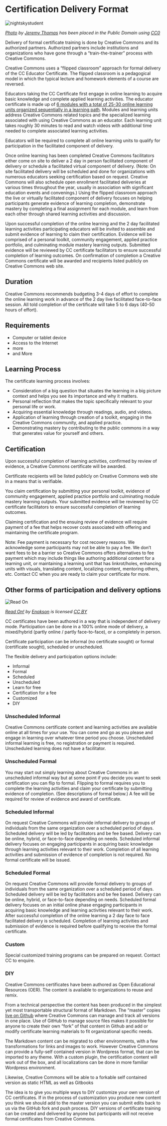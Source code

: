 # Certification Delivery Format

![nightskystudent](https://github.com/creativecommons/cc-cert-edu/blob/master/images/nightskylearning2.jpg)

*[Photo](https://unsplash.com/collections/345758/science?photo=rMmibFe4czY) by [Jeremy Thomas](https://unsplash.com/@jeremythomasphoto) has been placed in the Public Domain using [CC0](https://creativecommons.org/publicdomain/zero/1.0/)*

Delivery of formal certificate training is done by Creative Commons and its authorized partners. Authorized partners include institutions and organizations who have gone through a “train-the-trainer” process with Creative Commons. 

Creative Commons uses a “flipped classroom” approach for formal delivery of the CC Educator Certificate. The flipped classroom is a pedagogical model in which the typical lecture and homework elements of a course are reversed. 

Educators taking the CC Certificate first engage in online learning to acquire basic knowledge and complete applied learning activities. The educator certificate is made up of [6 modules with a total of 25-30 online learning units organized sequentially in a learning path](contents.md). Modules and learning units address Creative Commons related topics and the specialized learning associated with using Creative Commons as an educator. Each learning unit takes roughly 30 minutes to read and watch videos with additional time needed to complete associated learning activities. 

Educators will be required to complete all online learning units to qualify for participation in the facilitated component of delivery.  

Once online learning has been completed Creative Commons facilitators either come on site to deliver a 2 day in person facilitated component of delivery or schedule a facilitated virtual component of delivery. (Note: On site facilitated delivery will be scheduled and done for organizations with numerous educators seeking certification based on request. Creative Commons will also schedule open enrollment facilitated deliveries at various times throughout the year, usually in association with significant education events and convenings.) Using the flipped classroom approach the live or virtually facilitated component of delivery focuses on helping participants generate evidence of learning completion, demonstrate mastery by completing a final assignment for each module, and learn from each other through shared learning activities and discussion. 

Upon successful completion of the online learning and the 2 day facilitated learning activities participating educators will be invited to assemble and submit evidence of learning to claim their certification. Evidence will be comprised of a personal toolkit, community engagement, applied practice portfolio, and culminating module mastery learning outputs. Submitted evidence will be reviewed by CC certificate facilitators to ensure successful completion of learning outcomes. On confirmation of completion a Creative Commons certificate will be awarded and recipients listed publicly on Creative Commons web site.


## Duration
Creative Commons recommends budgeting 3-4 days of effort to complete the online learning work in advance of the 2 day live facilitated face-to-face session. All told completion of the certificate will take 5 to 6 days (40-50 hours of effort).

## Requirements

* Computer or tablet device
* Access to the Internet
* more
* and More

## Learning Process

The certificate learning process involves:

* Consideration of a big question that situates the learning in a big picture context and helps you see its importance and why it matters.
* Personal reflection that makes the topic specifically relevant to your personal life or work. 
* Acquiring essential knowledge through readings, audio, and videos.
* Application of learning through creation of a toolkit, engaging in the Creative Commons community, and applied practice.
* Demonstrating mastery by contributing to the public commons in a way that generates value for yourself and others. 

## Certification
Upon successful completion of learning activities, confirmed by review of evidence, a Creative Commons certificate will be awarded. 

Certificate recipients will be listed publicly on Creative Commons web site in a means that is verifiable.

You claim certification by submitting your personal toolkit, evidence of community engagement, applied practice portfolio and culminating module mastery learning outputs. Your submitted evidence will be reviewed by CC certificate facilitators to ensure successful completion of learning outcomes. 

Claiming certification and the ensuing review of evidence will require payment of a fee that helps recover costs associated with offering and maintaining the certificate program.

Note: Fee payment is necessary for cost recovery reasons. We acknowledge some participants may not be able to pay a fee. We don’t want fees to be a barrier so Creative Commons offers alternatives to fee payment which may include things like authoring additional content for a learning unit, or maintaining a learning unit that has linkrot/holes, enhancing units with visuals, translating content, localizing content, mentoring others, etc. Contact CC when you are ready to claim your certificate for more.

## Other forms of participation and delivery options

![Read On](https://github.com/creativecommons/cc-cert-lib/blob/master/images/ReadOn.jpg)

*[Read On!](https://flic.kr/p/8CBVH2) by [Enokson](https://www.flickr.com/photos/vblibrary/) is licensed [CC BY](https://creativecommons.org/licenses/by/2.0/)*

CC certificates have been authored in a way that is independent of delivery mode. Participation can be done in a 100% online mode of delivery, a mixed/hybrid (partly online / partly face-to-face), or a completely in person. 

Certificate participation can be informal (no certificate sought) or formal (certificate sought), scheduled or unscheduled.

The flexible delivery and participation options include:

* Informal
* Formal
* Scheduled
* Unscheduled
* Learn for free
* Certification for a fee
* Customized
* DIY

### Unscheduled Informal
Creative Commons certificate content and learning activities are available online at all times for your use. You can come and go as you please and engage in learning over whatever time period you choose. Unscheduled informal learning is free, no registration or payment is required. Unscheduled learning does not have a facilitator. 

### Unscheduled Formal
You may start out simply learning about Creative Commons in an unscheduled informal way but at some point if you decide you want to seek certification you can flip to formal. Flipping to formal requires you to complete the learning activities and claim your certificate by submitting evidence of completion. (See descriptions of formal below.) A fee will be required for review of evidence and award of certificate. 

### Scheduled Informal
On request Creative Commons will provide informal delivery to groups of individuals from the same organization over a scheduled period of days. Scheduled delivery will be led by facilitators and be fee based. Delivery can be online, hybrid, or face-to-face depending on needs. Scheduled informal delivery focuses on engaging participants in acquiring basic knowledge through learning activities relevant to their work. Completion of all learning activities and submission of evidence of completion is not required. No formal certificate will be issued.

### Scheduled Formal
On request Creative Commons will provide formal delivery to groups of individuals from the same organization over a scheduled period of days. Scheduled delivery will be led by facilitators and be fee based. Delivery can be online, hybrid, or face-to-face depending on needs. Scheduled formal delivery focuses on an initial online phase engaging participants in acquiring basic knowledge and learning activities relevant to their work. After successful completion of the online learning a 2 day face to face facilitated delivery is scheduled. Completion of learning activities and submission of evidence is required before qualifying to receive the formal certificate.

### Custom
Special customized training programs can be prepared on request. Contact CC to enquire.

### DIY
Creative Commons certificates have been authored as Open Educational Resources (OER). The content is available to organizations to reuse and remix. 

From a technical perspective the content has been produced in the simplest yet most transportable structural format of Markdown. The “master” copies [live on Github](https://github.com/creativecommons/cc-cert-lib) where Creative Commons can manage and track all versions in one place. Use of GitHub to manage source files makes it possible for anyone to create their own “fork” of that content in Github and add or modify certificate learning materials to fit organizational specific needs. 

The Markdown content can be migrated to other environments, with a few transformations for links and images to work. However Creative Commons can provide a fully-self contained version in Wordpress format, that can be imported to any theme. With a custom plugin, the certification content will work out of the box, and all localizations can be done in more familiar Wordpress environment.

Likewise, Creative Commons will be able to  a forkable self contained version as static HTML as well as Gitbooks 

The idea is to give you multiple ways to DIY customize your own version of CC certificates. If in the process of customization you produce new content you think we should add to the master version you can submit edits back to us via the GitHub fork and push process. DIY versions of certificate training can be created and delivered by anyone but participants will not receive formal certificates from Creative Commons.
